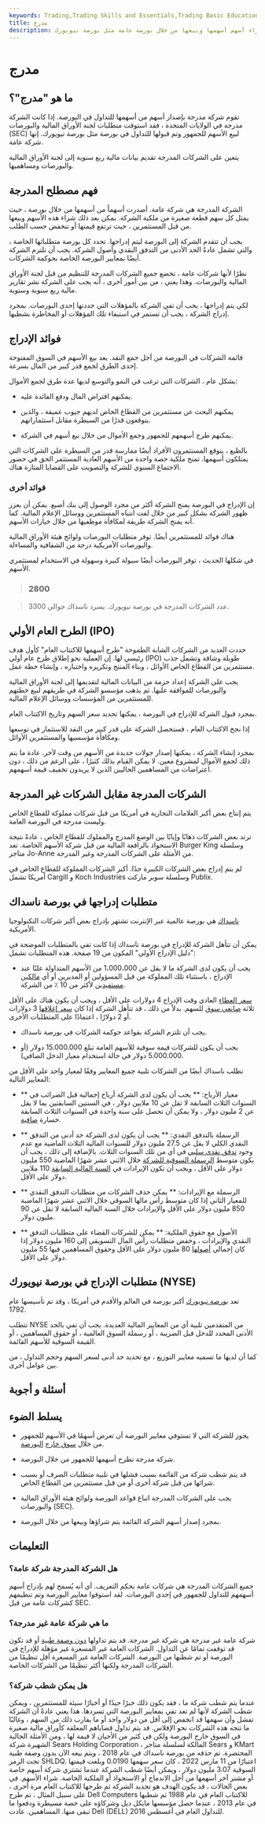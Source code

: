```yaml
---
keywords: Trading,Trading Skills and Essentials,Trading Basic Education,Trading Skills
title: مدرج
description: توصف الشركة بأنها مدرجة إذا كان من الممكن شراء أسهم أسهمها وبيعها من خلال بورصة عامة مثل بورصة نيويورك (NYSE).
---
```


# مدرج
## ما هو "مدرج"؟

تقوم شركة مدرجة بإصدار أسهم من أسهمها للتداول في البورصة. إذا كانت الشركة مدرجة في الولايات المتحدة ، فقد استوفت متطلبات لجنة الأوراق المالية والبورصات (SEC) لبيع الأسهم للجمهور وتم قبولها للتداول في بورصة مثل بورصة نيويورك. إنها شركة عامة.

يتعين على الشركات المدرجة تقديم بيانات مالية ربع سنوية إلى لجنة الأوراق المالية والبورصات ومساهميها.

## فهم مصطلح المدرجة

الشركة المدرجة هي شركة عامة. أصدرت أسهماً من أسهمها من خلال بورصة ، حيث يمثل كل سهم قطعة صغيرة من ملكية الشركة. يمكن بعد ذلك شراء هذه الأسهم وبيعها من قبل المستثمرين ، حيث ترتفع قيمتها أو تنخفض حسب الطلب.

يجب أن تتقدم الشركة إلى البورصة ليتم إدراجها. تحدد كل بورصة متطلباتها الخاصة ، والتي تشمل عادةً الحد الأدنى من التدفق النقدي وأصول الشركة. يجب أن تلتزم الشركة أيضًا بمعايير البورصة الخاصة بحوكمة الشركات.

نظرًا لأنها شركات عامة ، تخضع جميع الشركات المدرجة للتنظيم من قبل لجنة الأوراق المالية والبورصات. وهذا يعني ، من بين أمور أخرى ، أنه يجب على الشركة نشر تقارير مالية ربع سنوية وسنوية.

لكي يتم إدراجها ، يجب أن تفي الشركة بالمؤهلات التي حددتها إحدى البورصات. بمجرد إدراج الشركة ، يجب أن تستمر في استيفاء تلك المؤهلات أو المخاطرة بشطبها.

## فوائد الإدراج

قائمة الشركات في البورصة من أجل جمع النقد. يعد بيع الأسهم في السوق المفتوحة إحدى الطرق لجمع قدر كبير من المال بسرعة.

بشكل عام ، الشركات التي ترغب في النمو والتوسع لديها عدة طرق لجمع الأموال:

- يمكنهم اقتراض المال ودفع الفائدة عليه.

- يمكنهم البحث عن مستثمرين من القطاع الخاص لديهم جيوب عميقة ، والذين يتوقعون قدرًا من السيطرة مقابل استثماراتهم.

- يمكنهم طرح أسهمهم للجمهور وجمع الأموال من خلال بيع أسهم في الشركة.

بالطبع ، يتوقع المستثمرون الأفراد أيضًا ممارسة قدر من السيطرة على الشركات التي يمتلكون أسهمها. تمنح ملكية حصة واحدة من الأسهم العادية المستثمر الحق في حضور الاجتماع السنوي للشركة والتصويت على القضايا المثارة هناك.

### فوائد أخرى

إن الإدراج في البورصة يمنح الشركة أكثر من مجرد الوصول إلى بنك أصبع. يمكن أن يعزز ظهور الشركة بشكل كبير من خلال لفت انتباه المستثمرين ووسائل الإعلام المالية. كما أنه يمنح الشركة طريقة لمكافأة موظفيها من خلال خيارات الأسهم.

هناك فوائد للمستثمرين أيضًا. توفر متطلبات البورصات ولوائح هيئة الأوراق المالية والبورصات الأمريكية درجة من الشفافية والمساءلة.

في شكلها الحديث ، توفر البورصات أيضًا سيولة كبيرة وسهولة في الاستخدام لمستثمري الأسهم.

> ### 2800

> عدد الشركات المدرجة في بورصة نيويورك. يسرد ناسداك حوالي 3300.

>

## الطرح العام الأولي (IPO)

حددت العديد من الشركات الشابة الطموحة "طرح أسهمها للاكتتاب العام" كأول هدف رئيسي لها. إن العملية نحو إطلاق طرح عام أولي (IPO) طويلة وشاقة وتشمل جذب مستثمرين من القطاع الخاص الأوائل ، وبناء المنتج وتكريره واختباره ، وإنشاء خطة عمل.

يجب على الشركة إعداد حزمة من البيانات المالية لتقديمها إلى لجنة الأوراق المالية والبورصات للموافقة عليها. ثم يذهب مؤسسو الشركة في طريقهم لبيع خطتهم للمستثمرين من المؤسسات ووسائل الإعلام المالية.

بمجرد قبول الشركة للإدراج في البورصة ، يمكنها تحديد سعر السهم وتاريخ الاكتتاب العام.

إذا نجح الاكتتاب العام ، فستحصل الشركة على قدر كبير من النقد للاستثمار في توسعها ومكافأة مؤسسيها والمستثمرين الأوائل.

بمجرد إنشاء الشركة ، يمكنها إصدار جولات جديدة من الأسهم من وقت لآخر. عادة ما يتم ذلك لجمع الأموال لمشروع معين. لا يمكن القيام بذلك كثيرًا ، على الرغم من ذلك ، دون اعتراضات من المساهمين الحاليين الذين لا يريدون تخفيف قيمة أسهمهم.

## الشركات المدرجة مقابل الشركات غير المدرجة

يتم إنتاج بعض أكبر العلامات التجارية في أمريكا من قبل شركات مملوكة للقطاع الخاص وليست مدرجة في البورصة العامة.

ترتد بعض الشركات ذهابًا وإيابًا بين الوضع المدرج والمملوك للقطاع الخاص ، عادةً نتيجة الاستحواذ بالرافعة المالية من قبل شركة الأسهم الخاصة. تعد Burger King وسلسلة متاجر Jo-Anne من الأمثلة على الشركات المدرجة وغير المدرجة.

لم يتم إدراج بعض الشركات الكبيرة جدًا. أكبر الشركات المملوكة للقطاع الخاص في أمريكا تشمل Cargill و Koch Industries وسلسلة سوبر ماركت Publix.

## متطلبات إدراجها في بورصة ناسداك

[ناسداك](/nasdaq) هي بورصة عالمية عبر الإنترنت تشتهر بإدراج بعض أكبر شركات التكنولوجيا الأمريكية.

يمكن أن تتأهل الشركة للإدراج في بورصة ناسداك إذا كانت تفي بالمتطلبات الموضحة في "دليل الإدراج الأولي" المكون من 19 صفحة. هذه المتطلبات تشمل:

- يجب أن يكون لدى الشركة ما لا يقل عن 1،000،000 من الأسهم المتداولة علنًا عند الإدراج ، باستثناء تلك المملوكة من قبل المسؤولين أو المديرين أو أي [مالكين مستفيدين](/beneficialowner) لأكثر من 10 ٪ من الشركة.

[سعر العطاء](/bidprice) العادي وقت الإدراج 4 دولارات على الأقل ، ويجب أن يكون هناك على الأقل ثلاثة [صانعي سوق](/marketmaker) للسهم. بدلاً من ذلك ، قد تتأهل الشركة إذا كان [سعر إغلاقها](/closingprice) 3 دولارات أو 2 دولارًا ، اعتمادًا على المتطلبات الأخرى.

- يجب أن تلتزم الشركة بقواعد حوكمة الشركات في بورصة ناسداك.

- يجب أن يكون للشركات قيمة سوقية للأسهم العامة تبلغ 15.000.000 دولار (أو 5.000.000 دولار في حالة استخدام معيار الدخل الصافي).

تطلب ناسداك أيضًا من الشركات تلبية جميع المعايير وفقًا لمعيار واحد على الأقل من المعايير التالية:

- ** معيار الأرباح: ** يجب أن يكون لدى الشركة أرباح إجمالية قبل الضرائب في السنوات الثلاث السابقة لا تقل عن 10 ملايين دولار ، في السنتين السابقتين بما لا يقل عن 2 مليون دولار ، ولا يمكن أن تحصل على سنة واحدة في السنوات الثلاث السابقة خسارة [صافية](/netloss).

- ** الرسملة بالتدفق النقدي: ** يجب أن يكون لدى الشركة حد أدنى من التدفق النقدي الكلي لا يقل عن 27.5 مليون دولار للسنوات المالية الثلاث الماضية مع عدم وجود [تدفق نقدي سلبي](/cashflow) في أي من تلك السنوات الثلاث. بالإضافة إلى ذلك ، يجب أن يكون متوسط [الرسملة السوقية للشركة](/marketcapitalization) خلال الاثني عشر شهرًا الماضية 550 مليون دولار على الأقل ، ويجب أن تكون الإيرادات في [السنة المالية السابقة](/fiscalyear) 110 ملايين دولار على الأقل.

- ** الرسملة مع الإيرادات: ** يمكن حذف الشركات من متطلبات التدفق النقدي للمعيار الثاني إذا كان متوسط رأس مالها السوقي خلال الاثني عشر شهرًا الماضية 850 مليون دولار على الأقل والإيرادات خلال السنة المالية السابقة لا تقل عن 90 مليون دولار.

- ** الأصول مع حقوق الملكية: ** يمكن للشركات القضاء على متطلبات التدفق النقدي والإيرادات ، وخفض متطلبات رأس المال التسويقي إلى 160 مليون دولار إذا كان إجمالي [أصولها](/asset) 80 مليون دولار على الأقل وحقوق المساهمين فيها 55 مليون دولار على الأقل.

## متطلبات الإدراج في بورصة نيويورك (NYSE)

تعد [بورصة نيويورك](/nyse) أكبر بورصة في العالم والأقدم في أمريكا ، وقد تم تأسيسها عام 1792.

تتطلب NYSE من المتقدمين تلبية أي من المعايير المالية العديدة. يجب أن تفي بالحد الأدنى المحدد للدخل قبل الضريبة ، أو رسملة السوق العالمية ، أو حقوق المساهمين ، أو القيمة السوقية للأسهم القائمة.

كما أن لديها ما تسميه معايير التوزيع ، مع تحديد حد أدنى لسعر السهم وحجم التداول ، من بين عوامل أخرى.

## أسئلة و أجوبة

## يسلط الضوء

- يجوز للشركة التي لا تستوفي معايير البورصة أن تعرض أسهمًا في الأسهم للجمهور من خلال [سوق خارج](/otc) [البورصة](/otc).

- شركة مدرجة تطرح أسهمها للجمهور من خلال البورصة.

- قد يتم شطب شركة من القائمة بسبب فشلها في تلبية متطلبات الصرف أو بسبب شرائها من قبل شركة أخرى أو من قبل مستثمرين من القطاع الخاص.

- يجب على الشركات المدرجة اتباع قواعد البورصة ولوائح هيئة الأوراق المالية والبورصات (SEC).

- بمجرد إصدار أسهم الشركة القائمة يتم شراؤها وبيعها من خلال البورصة.

## التعليمات

### هل الشركة المدرجة شركة عامة؟

جميع الشركات المدرجة هي شركات عامة بحكم التعريف. أي أنه يُسمح لهم بإدراج أسهم أسهمهم للتداول للجمهور في إحدى البورصات. لقد استوفوا معايير البورصة وتم تنظيمهم كشركات عامة من قبل SEC.

### ما هي شركة عامة غير مدرجة؟

شركة عامة غير مدرجة هي شركة غير مدرجة. قد يتم تداولها [دون وصفة طبية](/otc) أو قد تكون قد توقفت تمامًا عن التداول. الشركات العامة غير المسعرة غير مؤهلة للإدراج في البورصة أو تم شطبها من البورصة. الشركات العامة غير المسعرة أقل تنظيمًا من الشركات المدرجة ولكنها أكثر تنظيمًا من الشركات الخاصة.

### هل يمكن شطب شركة؟

عندما يتم شطب شركة ما ، فقد يكون ذلك خبرًا جيدًا أو أخبارًا سيئة للمستثمرين ، ويمكن شطب الشركة لأنها لم تعد تفي بمعايير البورصة التي تسردها. هذا يعني عادةً أن الشركة تفشل وأن سهمها قد انخفض إلى أقل من دولار واحد أو ما يقارب ذلك من السهم ، وغالبًا ما تتجه هذه الشركات نحو الإفلاس. قد يتم تداول قضاياهم المعلقة كأوراق مالية صغيرة في السوق خارج البورصة ولكن في كثير من الأحيان لا قيمة لها ، ومن الأمثلة الحالية الشهيرة شركة Sears Holding Corporation ، المالكة لسلسلة متاجر Sears و KMart المحتضرة. تم حذفه من بورصة ناسداك في عام 2018 ، ويتم بيعه الآن بدون وصفة طبية تحت الرمز SHLDQ. اعتبارًا من 11 مارس 2022 ، كان سعر سهمها 0.0190 وبلغت قيمتها السوقية 3.07 مليون دولار ، ويمكن أيضًا شطب الشركة عندما تشتري شركة أسهم خاصة أو مشتر آخر أسهمها من أجل الاندماج أو الاستحواذ أو الملكية الخاصة. شراء الأسهم. في بعض الحالات ، قد يكون الهدف هو تجديد الشركة ثم طرحها للاكتتاب العام مرة أخرى ، على سبيل المثال ، تم طرح Dell Computers للاكتتاب العام في عام 1988 ثم شطبها في عام 2013 ، عندما حصل مؤسسها مايكل ديل وشركاؤه على حصة مسيطرة ودفعوا ما تبقى منها. المساهمين. عادت Dell (DELL) للتداول العام في أغسطس 2016.

